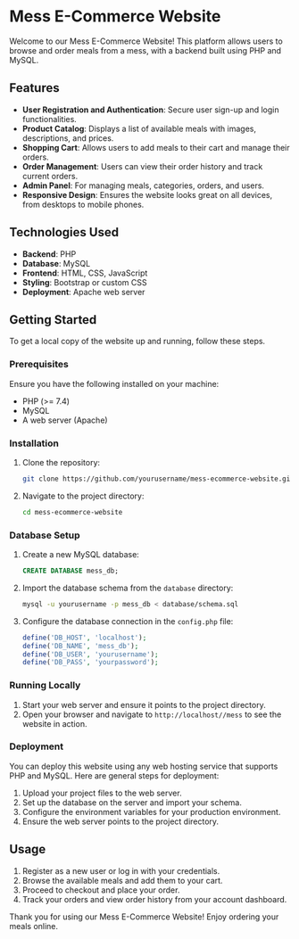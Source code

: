 # Mess E-Commerce Website

Welcome to our Mess E-Commerce Website! This platform allows users to browse and order meals from a mess, with a backend built using PHP and MySQL.

## Features

- **User Registration and Authentication**: Secure user sign-up and login functionalities.
- **Product Catalog**: Displays a list of available meals with images, descriptions, and prices.
- **Shopping Cart**: Allows users to add meals to their cart and manage their orders.
- **Order Management**: Users can view their order history and track current orders.
- **Admin Panel**: For managing meals, categories, orders, and users.
- **Responsive Design**: Ensures the website looks great on all devices, from desktops to mobile phones.

## Technologies Used

- **Backend**: PHP
- **Database**: MySQL
- **Frontend**: HTML, CSS, JavaScript
- **Styling**: Bootstrap or custom CSS
- **Deployment**: Apache web server

## Getting Started

To get a local copy of the website up and running, follow these steps.

### Prerequisites

Ensure you have the following installed on your machine:
- PHP (>= 7.4)
- MySQL
- A web server (Apache)

### Installation

1. Clone the repository:
    ```bash
    git clone https://github.com/yourusername/mess-ecommerce-website.git
    ```
2. Navigate to the project directory:
    ```bash
    cd mess-ecommerce-website
    ```

### Database Setup

1. Create a new MySQL database:
    ```sql
    CREATE DATABASE mess_db;
    ```
2. Import the database schema from the `database` directory:
    ```bash
    mysql -u yourusername -p mess_db < database/schema.sql
    ```
3. Configure the database connection in the `config.php` file:
    ```php
    define('DB_HOST', 'localhost');
    define('DB_NAME', 'mess_db');
    define('DB_USER', 'yourusername');
    define('DB_PASS', 'yourpassword');
    ```

### Running Locally

1. Start your web server and ensure it points to the project directory.
2. Open your browser and navigate to `http://localhost//mess` to see the website in action.

### Deployment

You can deploy this website using any web hosting service that supports PHP and MySQL. Here are general steps for deployment:

1. Upload your project files to the web server.
2. Set up the database on the server and import your schema.
3. Configure the environment variables for your production environment.
4. Ensure the web server points to the project directory.

## Usage

1. Register as a new user or log in with your credentials.
2. Browse the available meals and add them to your cart.
3. Proceed to checkout and place your order.
4. Track your orders and view order history from your account dashboard.


Thank you for using our Mess E-Commerce Website! Enjoy ordering your meals online.
